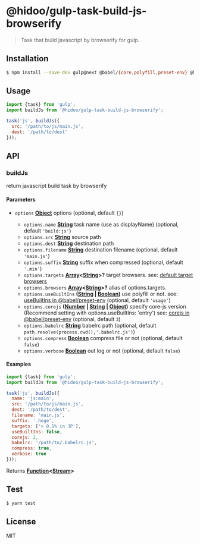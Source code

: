 # @hidoo/gulp-task-build-js-browserify

> Task that build javascript by browserify for gulp.

## Installation

```sh
$ npm install --save-dev gulp@next @babel/{core,polyfill,preset-env} @hidoo/gulp-task-build-js-browserify
```

## Usage

```js
import {task} from 'gulp';
import buildJs from '@hidoo/gulp-task-build-js-browserify';

task('js', buildJs({
  src: '/path/to/js/main.js',
  dest: '/path/to/dest'
}));
```

## API

<!-- Generated by documentation.js. Update this documentation by updating the source code. -->

### buildJs

return javascript build task by browserify

#### Parameters

*   `options` **[Object](https://developer.mozilla.org/docs/Web/JavaScript/Reference/Global_Objects/Object)** options (optional, default `{}`)

    *   `options.name` **[String](https://developer.mozilla.org/docs/Web/JavaScript/Reference/Global_Objects/String)** task name (use as displayName) (optional, default `'build:js'`)
    *   `options.src` **[String](https://developer.mozilla.org/docs/Web/JavaScript/Reference/Global_Objects/String)** source path
    *   `options.dest` **[String](https://developer.mozilla.org/docs/Web/JavaScript/Reference/Global_Objects/String)** destination path
    *   `options.filename` **[String](https://developer.mozilla.org/docs/Web/JavaScript/Reference/Global_Objects/String)** destination filename (optional, default `'main.js'`)
    *   `options.suffix` **[String](https://developer.mozilla.org/docs/Web/JavaScript/Reference/Global_Objects/String)** suffix when compressed (optional, default `'.min'`)
    *   `options.targets` **[Array](https://developer.mozilla.org/docs/Web/JavaScript/Reference/Global_Objects/Array)<[String](https://developer.mozilla.org/docs/Web/JavaScript/Reference/Global_Objects/String)>?** target browsers.
        see: [default target browsers](http://browserl.ist/?q=%3E+0.5%25+in+JP%2C+ie%3E%3D+10%2C+android+%3E%3D+4.4)
    *   `options.browsers` **[Array](https://developer.mozilla.org/docs/Web/JavaScript/Reference/Global_Objects/Array)<[String](https://developer.mozilla.org/docs/Web/JavaScript/Reference/Global_Objects/String)>?** alias of options.targets.
    *   `options.useBuiltIns` **([String](https://developer.mozilla.org/docs/Web/JavaScript/Reference/Global_Objects/String) | [Boolean](https://developer.mozilla.org/docs/Web/JavaScript/Reference/Global_Objects/Boolean))** use polyfill or not.
        see: [useBuiltIns in @babel/preset-env](https://babeljs.io/docs/en/babel-preset-env#usebuiltins) (optional, default `'usage'`)
    *   `options.corejs` **([Number](https://developer.mozilla.org/docs/Web/JavaScript/Reference/Global_Objects/Number) | [String](https://developer.mozilla.org/docs/Web/JavaScript/Reference/Global_Objects/String) | [Object](https://developer.mozilla.org/docs/Web/JavaScript/Reference/Global_Objects/Object))** specify core-js version (Recommend setting with options.useBuiltIns: 'entry')
        see: [corejs in @babel/preset-env](https://github.com/zloirock/core-js#babelpreset-env) (optional, default `3`)
    *   `options.babelrc` **[String](https://developer.mozilla.org/docs/Web/JavaScript/Reference/Global_Objects/String)** babelrc path (optional, default `path.resolve(process.cwd(),'.babelrc.js')`)
    *   `options.compress` **[Boolean](https://developer.mozilla.org/docs/Web/JavaScript/Reference/Global_Objects/Boolean)** compress file or not (optional, default `false`)
    *   `options.verbose` **[Boolean](https://developer.mozilla.org/docs/Web/JavaScript/Reference/Global_Objects/Boolean)** out log or not (optional, default `false`)

#### Examples

```javascript
import {task} from 'gulp';
import buildJs from '@hidoo/gulp-task-build-js-browserify';

task('js', buildJs({
  name: 'js:main',
  src: '/path/to/js/main.js',
  dest: '/path/to/dest',
  filename: 'main.js',
  suffix: '.hoge',
  targets: ['> 0.1% in JP'],
  useBuiltIns: false,
  corejs: 2,
  babelrc: '/path/to/.babelrc.js',
  compress: true,
  verbose: true
}));
```

Returns **[Function](https://developer.mozilla.org/docs/Web/JavaScript/Reference/Statements/function)<[Stream](https://nodejs.org/api/stream.html)>** 

## Test

```sh
$ yarn test
```

## License

MIT
